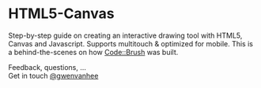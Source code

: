 HTML5-Canvas
============

Step-by-step guide on creating an interactive drawing tool with HTML5, Canvas and Javascript. Supports multitouch & optimized for mobile. This is a behind-the-scenes on how [Code::Brush](http://codebrush.littlemissrobot.com/) was built.    
  
Feedback, questions, ...     
Get in touch [@gwenvanhee](http://www.twitter.com/gwenvanhee)
